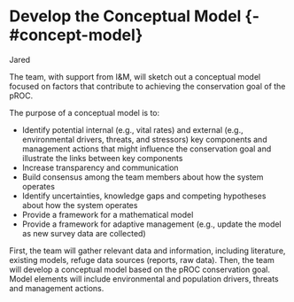 # Develop the Conceptual Model {-#concept-model}
Jared

The team, with support from I&M, will sketch out a conceptual model focused on factors that contribute to achieving the conservation goal of the pROC. 

The purpose of a conceptual model is to: 

- Identify potential internal (e.g., vital rates) and external (e.g., environmental drivers, threats, and stressors) key components and management actions that might influence the conservation goal and illustrate the links between key components 
- Increase transparency and communication 
- Build consensus among the team members about how the system operates 
- Identify uncertainties, knowledge gaps and competing hypotheses about how the system operates 
- Provide a framework for a mathematical model 
- Provide a framework for adaptive management (e.g., update the model as new survey data are collected) 

First, the team will gather relevant data and information, including literature, existing models, refuge data sources (reports, raw data). Then, the team will develop a conceptual model based on the pROC conservation goal. Model elements will include environmental and population drivers, threats and management actions. 
